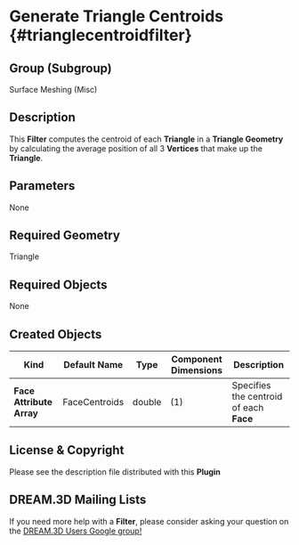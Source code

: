 Generate Triangle Centroids {#trianglecentroidfilter}
============

## Group (Subgroup) ##
Surface Meshing (Misc)

## Description ##
This **Filter** computes the centroid of each **Triangle** in a **Triangle Geometry** by calculating the average position of all 3 **Vertices** that make up the **Triangle**.

## Parameters ##
None

## Required Geometry ##
Triangle

## Required Objects ##
None

## Created Objects ##

| Kind | Default Name | Type | Component Dimensions | Description |
|------|--------------|------|----------------------|-------------|
| **Face Attribute Array** | FaceCentroids | double | (1) | Specifies the centroid of each **Face** |


## License & Copyright ##

Please see the description file distributed with this **Plugin**

## DREAM.3D Mailing Lists ##

If you need more help with a **Filter**, please consider asking your question on the [DREAM.3D Users Google group!](https://groups.google.com/forum/?hl=en#!forum/dream3d-users)


